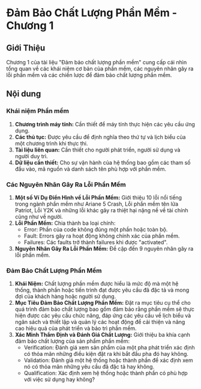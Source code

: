 
# Đảm Bảo Chất Lượng Phần Mềm - Chương 1

## Giới Thiệu
Chương 1 của tài liệu "Đảm bảo chất lượng phần mềm" cung cấp cái nhìn tổng quan về các khái niệm cơ bản của phần mềm, các nguyên nhân gây ra lỗi phần mềm và các chiến lược để đảm bảo chất lượng phần mềm.

## Nội dung

### Khái niệm Phần mềm
1. **Chương trình máy tính:** Cần thiết để máy tính thực hiện các yêu cầu ứng dụng.
2. **Các thủ tục:** Được yêu cầu để định nghĩa theo thứ tự và lịch biểu của một chương trình khi thực thi.
3. **Tài liệu liên quan:** Cần thiết cho người phát triển, người sử dụng và người duy trì.
4. **Dữ liệu cần thiết:** Cho sự vận hành của hệ thống bao gồm các tham số đầu vào, mã nguồn và danh sách tên phù hợp với phần mềm.

### Các Nguyên Nhân Gây Ra Lỗi Phần Mềm
1. **Một số Ví Dụ Điển Hình về Lỗi Phần Mềm:** Giới thiệu 10 lỗi nổi tiếng trong ngành phần mềm như Ariane 5 Crash, Lỗi phần mềm tên lửa Patriot, Lỗi Y2K và những lỗi khác gây ra thiệt hại nặng nề về tài chính cũng như về người.
2. **Lỗi Phần Mềm:** Chia thành ba loại chính:
   - Error: Phần của code không đúng một phần hoặc toàn bộ.
   - Fault: Errors gây ra hoạt động không chính xác của phần mềm.
   - Failures: Các faults trở thành failures khi được "activated".
3. **Nguyên Nhân Gây Ra Lỗi Phần Mềm:** Đề cập đến 9 nguyên nhân gây ra lỗi phần mềm.

### Đảm Bảo Chất Lượng Phần Mềm
1. **Khái Niệm:** Chất lượng phần mềm được hiểu là mức độ mà một hệ thống, thành phần hoặc tiến trình đạt được yêu cầu đã đặc tả và mong đợi của khách hàng hoặc người sử dụng.
2. **Mục Tiêu Đảm Bảo Chất Lượng Phần Mềm:** Đặt ra mục tiêu cụ thể cho quá trình đảm bảo chất lượng bao gồm đảm bảo rằng phần mềm sẽ thực hiện được các yêu cầu chức năng, đáp ứng các yêu cầu về lịch biểu và ngân sách và thiết lập và quản lý các hoạt động để cải thiện và nâng cao hiệu quả của phát triển và bảo trì phần mềm.
3. **Xác Minh Thẩm Định và Đánh Giá Chất Lượng:** Giới thiệu ba khía cạnh đảm bảo chất lượng của sản phẩm phần mềm:
   - Verification: Đánh giá xem sản phẩm của một pha phát triển xác định có thỏa mãn những điều kiện đặt ra khi bắt đầu pha đó hay không.
   - Validation: Đánh giá một hệ thống hoặc thành phần để xác định xem nó có thỏa mãn những yêu cầu đã đặc tả hay không.
   - Qualification: Xác định xem hệ thống hoặc thành phần có phù hợp với việc sử dụng hay không?

